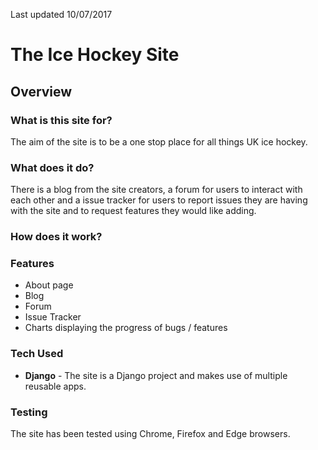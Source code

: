 Last updated 10/07/2017

# The Ice Hockey Site

## Overview

### What is this site for?
The aim of the site is to be a one stop place for all things UK ice hockey.

### What does it do?
There is a blog from the site creators, a forum for users to interact with each other and a
issue tracker for users to report issues they are having with the site and to request features they
would like adding. 

### How does it work?


### Features
- About page
- Blog
- Forum
- Issue Tracker
- Charts displaying the progress of bugs / features

### Tech Used
- **Django** - The site is a Django project and makes use of multiple reusable apps.


### Testing
The site has been tested using Chrome, Firefox and Edge browsers.
